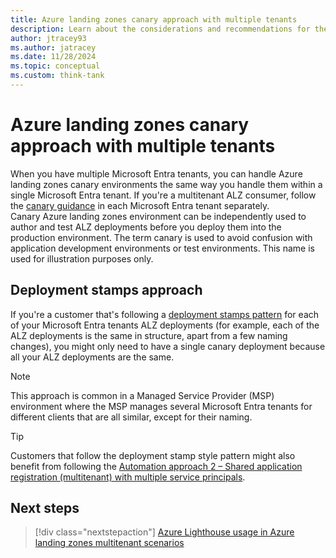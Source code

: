 ```yaml
---
title: Azure landing zones canary approach with multiple tenants
description: Learn about the considerations and recommendations for the canary approach to use when handling multiple Microsoft Entra tenants with Azure landing zones.
author: jtracey93
ms.author: jatracey
ms.date: 11/28/2024
ms.topic: conceptual
ms.custom: think-tank
---
```


# Azure landing zones canary approach with multiple tenants

When you have multiple Microsoft Entra tenants, you can handle Azure landing zones canary environments the same way you handle them within a single Microsoft Entra tenant. If you're a multitenant ALZ consumer, follow the [canary guidance](../../../enterprise-scale/testing-approach.md) in each Microsoft Entra tenant separately.  
Canary Azure landing zones environment can be independently used to author and test ALZ deployments before you deploy them into the production environment. The term canary is used to avoid confusion with application development environments or test environments. This name is used for illustration purposes only.

## Deployment stamps approach

If you're a customer that's following a [deployment stamps pattern](/azure/architecture/patterns/deployment-stamp) for each of your Microsoft Entra tenants ALZ deployments (for example, each of the ALZ deployments is the same in structure, apart from a few naming changes), you might only need to have a single canary deployment because all your ALZ deployments are the same.

>[!NOTE]
> This approach is common in a Managed Service Provider (MSP) environment where the MSP manages several Microsoft Entra tenants for different clients that are all similar, except for their naming.

>[!TIP]
> Customers that follow the deployment stamp style pattern might also benefit from following the [Automation approach 2 – Shared application registration (multitenant) with multiple service principals](automation.md#approach-2--shared-application-registration-multitenant-with-multiple-service-principals).

## Next steps

> [!div class="nextstepaction"]
> [Azure Lighthouse usage in Azure landing zones multitenant scenarios](lighthouse.md)
